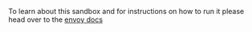 To learn about this sandbox and for instructions on how to run it please head over
to the [envoy docs](https://www.envoyproxy.io/docs/envoy/latest/start/sandboxes/cors.html)
